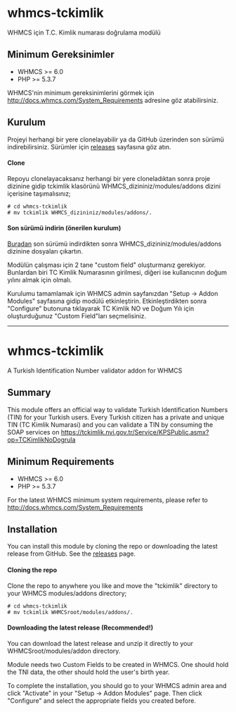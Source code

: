 
# whmcs-tckimlik #
WHMCS için T.C. Kimlik numarası doğrulama modülü

## Minimum Gereksinimler ##

- WHMCS >= 6.0
- PHP >= 5.3.7

WHMCS'nin minimum gereksinimlerini görmek için http://docs.whmcs.com/System_Requirements adresine göz atabilirsiniz.

## Kurulum ##
Projeyi herhangi bir yere clonelayabilir ya da GitHub üzerinden son sürümü indirebilirsiniz. Sürümler için [releases](https://github.com/4bitweb/whmcs-tckimlik/releases) sayfasına göz atın.

#### Clone ####
Repoyu clonelayacaksanız herhangi bir yere cloneladıktan sonra proje dizinine gidip tckimlik klasörünü WHMCS_dizininiz/modules/addons dizini içerisine taşımalısınız;

```
# cd whmcs-tckimlik
# mv tckimlik WHMCS_dizininiz/modules/addons/.
```

#### Son sürümü indirin (önerilen kurulum) ####
[Buradan](https://github.com/4bitweb/whmcs-tckimlik/releases) son sürümü indirdikten sonra WHMCS_dizininiz/modules/addons dizinine dosyaları çıkartın.

Modülün çalışması için 2 tane "custom field" oluşturmanız gerekiyor. Bunlardan biri TC Kimlik Numarasının girilmesi, diğeri ise kullanıcının doğum yılını almak için olmalı.

Kurulumu tamamlamak için WHMCS admin sayfanızdan "Setup -> Addon Modules" sayfasına gidip modülü etkinleştirin. Etkinleştirdikten sonra "Configure" butonuna tıklayarak TC Kimlik NO ve Doğum Yılı için oluşturduğunuz "Custom Field"ları seçmelisiniz.

---

# whmcs-tckimlik #
A Turkish Identification Number validator addon for WHMCS

## Summary ##
This module offers an official way to validate Turkish Identification Numbers (TIN) for your Turkish users. Every Turkish citizen has a private and unique TIN (TC Kimlik Numarasi) and you can validate a TIN by consuming the SOAP services on https://tckimlik.nvi.gov.tr/Service/KPSPublic.asmx?op=TCKimlikNoDogrula

## Minimum Requirements ##
- WHMCS >= 6.0
- PHP >= 5.3.7

For the latest WHMCS minimum system requirements, please refer to
http://docs.whmcs.com/System_Requirements

## Installation ##
You can install this module by cloning the repo or downloading the latest release from GitHub. See the [releases](https://github.com/4bitweb/whmcs-tckimlik/releases) page.

#### Cloning the repo ####
Clone the repo to anywhere you like and move the "tckimlik" directory to your WHMCS modules/addons directory;

```
# cd whmcs-tckimlik
# mv tckimlik WHMCSroot/modules/addons/.
```

#### Downloading the latest release (Recommended!) ####
You can download the latest release and unzip it directly to your WHMCSroot/modules/addon directory.

Module needs two Custom Fields to be created in WHMCS. One should hold the TNI data, the other should hold the user's birth year.

To complete the installation, you should go to your WHMCS admin area and click "Activate" in your "Setup -> Addon Modules" page. Then click "Configure" and select the appropriate fields you created before.
